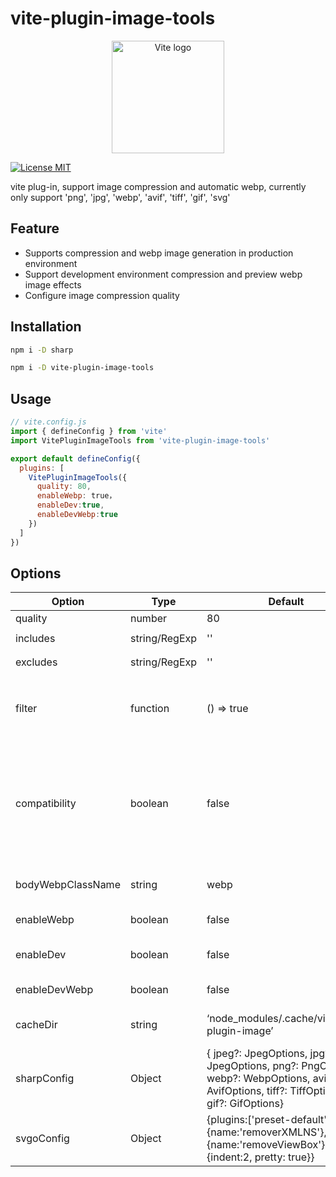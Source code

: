 # vite-plugin-image-tools

<p align="center">
  <a href="https://vite.dev" target="_blank" rel="noopener noreferrer">
    <img width="180" src="https://vite.dev/logo.svg" alt="Vite logo">
  </a>
</p>

[![License MIT](https://img.shields.io/badge/License-MIT-yellow.svg)](https://opensource.org/licenses/MIT)

vite plug-in, support image compression and automatic webp, currently only support 'png', 'jpg', 'webp', 'avif', 'tiff', 'gif', 'svg'

## Feature

- Supports compression and webp image generation in production environment
- Support development environment compression and preview webp image effects
- Configure image compression quality

## Installation

```bash
npm i -D sharp

npm i -D vite-plugin-image-tools
```

## Usage

```js
// vite.config.js
import { defineConfig } from 'vite'
import VitePluginImageTools from 'vite-plugin-image-tools'

export default defineConfig({
  plugins: [
    VitePluginImageTools({
      quality: 80,
      enableWebp: true，
      enableDev:true,
      enableDevWebp:true
    })
  ]
})
```

## Options
| Option            | Type          | Default                                                                                                                                  | Description                                                                                                                                                                                                                                 |
| ----------------- | ------------- | ---------------------------------------------------------------------------------------------------------------------------------------- | ------------------------------------------------------------------------------------------------------------------------------------------------------------------------------------------------------------------------------------------- |
| quality           | number        | 80                                                                                                                                       | picture quality (1-100)                                                                                                                                                                                                                     |
| includes          | string/RegExp | ''                                                                                                                                       | `'xxx.png'.includs(inclouds) includes.test('xxx.png')`                                                                                                                                                                                                                                   |
| excludes          | string/RegExp | ''                                                                                                                                       | `!'xxx.png'.includs(inclouds) !includes.test('xxx.png')`                                                                                                                                                                           |
| filter            | function      | () => true                                                                                                                               | Filtering method, customizable image filtering logic, supported asyncParameter: Image pathexample：filter: (path) => {  return path.includes('.png') }                                                                                      |
| compatibility     | boolean       | false                                                                                                                                    | Whether it is compatible with low-version browsers, it takes effect in the production environment,true：Only images in css will be converted to webp (currently only css processing is supported during packaging). false：all replace webp |
| bodyWebpClassName | string        | webp                                                                                                                                     | The webp class of the body tag is used to generate classes compatible with webp                                                                                                                                                             |
| enableWebp        | boolean       | false                                                                                                                                    | Whether to switch to webp in the production environment                                                                                                                                                                                     |
| enableDev         | boolean       | false                                                                                                                                    | Whether to enable compression in the development environment                                                                                                                                                                                |
| enableDevWebp     | boolean       | false                                                                                                                                    | Whether to switch to webp in the development environment                                                                                                                                                                                    |
| cacheDir          | string        | ‘node_modules/.cache/vite-plugin-image’                                                                                                | Cache path,this path is valid only in the development environment                                                                                                                                                                           |
| sharpConfig       | Object        | { jpeg?: JpegOptions, jpg?: JpegOptions, png?: PngOptions, webp?: WebpOptions, avif?: AvifOptions, tiff?: TiffOptions, gif?: GifOptions} | [sharp config](https://sharp.pixelplumbing.com/api-output/#_top)                                                                                                                                                                            |
| svgoConfig        | Object        | {plugins:['preset-default',{name:'removerXMLNS'},{name:'removeViewBox'}],js2svg:{indent:2, pretty: true}}                                | [https://svgo.dev/docs/preset-default/]()                                                                                                                                                                                                   |

